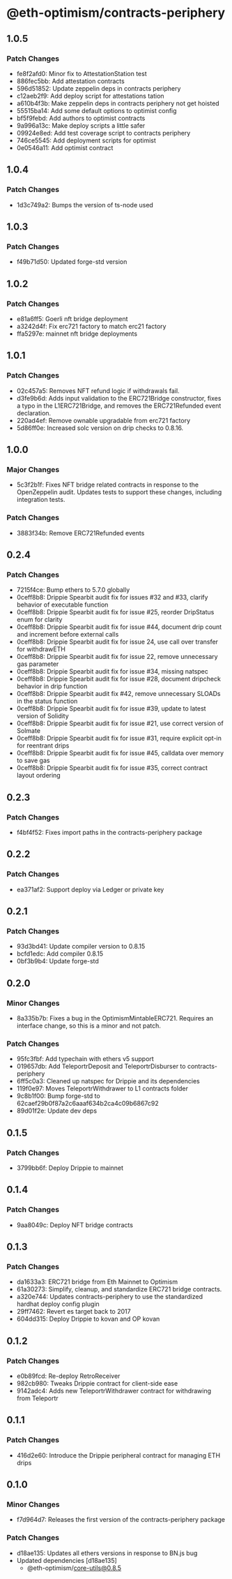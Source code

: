 # @eth-optimism/contracts-periphery

## 1.0.5

### Patch Changes

- fe8f2afd0: Minor fix to AttestationStation test
- 886fec5bb: Add attestation contracts
- 596d51852: Update zeppelin deps in contracts periphery
- c12aeb2f9: Add deploy script for attestations tation
- a610b4f3b: Make zeppelin deps in contracts periphery not get hoisted
- 55515ba14: Add some default options to optimist config
- bf5f9febd: Add authors to optimist contracts
- 9a996a13c: Make deploy scripts a little safer
- 09924e8ed: Add test coverage script to contracts periphery
- 746ce5545: Add deployment scripts for optimist
- 0e0546a11: Add optimist contract

## 1.0.4

### Patch Changes

- 1d3c749a2: Bumps the version of ts-node used

## 1.0.3

### Patch Changes

- f49b71d50: Updated forge-std version

## 1.0.2

### Patch Changes

- e81a6ff5: Goerli nft bridge deployment
- a3242d4f: Fix erc721 factory to match erc21 factory
- ffa5297e: mainnet nft bridge deployments

## 1.0.1

### Patch Changes

- 02c457a5: Removes NFT refund logic if withdrawals fail.
- d3fe9b6d: Adds input validation to the ERC721Bridge constructor, fixes a typo in the L1ERC721Bridge, and removes the ERC721Refunded event declaration.
- 220ad4ef: Remove ownable upgradable from erc721 factory
- 5d86ff0e: Increased solc version on drip checks to 0.8.16.

## 1.0.0

### Major Changes

- 5c3f2b1f: Fixes NFT bridge related contracts in response to the OpenZeppelin audit. Updates tests to support these changes, including integration tests.

### Patch Changes

- 3883f34b: Remove ERC721Refunded events

## 0.2.4

### Patch Changes

- 7215f4ce: Bump ethers to 5.7.0 globally
- 0ceff8b8: Drippie Spearbit audit fix for issues #32 and #33, clarify behavior of executable function
- 0ceff8b8: Drippie Spearbit audit fix for issue #25, reorder DripStatus enum for clarity
- 0ceff8b8: Drippie Spearbit audit fix for issue #44, document drip count and increment before external calls
- 0ceff8b8: Drippie Spearbit audit fix for issue 24, use call over transfer for withdrawETH
- 0ceff8b8: Drippie Spearbit audit fix for issue 22, remove unnecessary gas parameter
- 0ceff8b8: Drippie Spearbit audit fix for issue #34, missing natspec
- 0ceff8b8: Drippie Spearbit audit fix for issue #28, document dripcheck behavior in drip function
- 0ceff8b8: Drippie Spearbit audit fix #42, remove unnecessary SLOADs in the status function
- 0ceff8b8: Drippie Spearbit audit fix for issue #39, update to latest version of Solidity
- 0ceff8b8: Drippie Spearbit audit fix for issue #21, use correct version of Solmate
- 0ceff8b8: Drippie Spearbit audit fix for issue #31, require explicit opt-in for reentrant drips
- 0ceff8b8: Drippie Spearbit audit fix for issue #45, calldata over memory to save gas
- 0ceff8b8: Drippie Spearbit audit fix for issue #35, correct contract layout ordering

## 0.2.3

### Patch Changes

- f4bf4f52: Fixes import paths in the contracts-periphery package

## 0.2.2

### Patch Changes

- ea371af2: Support deploy via Ledger or private key

## 0.2.1

### Patch Changes

- 93d3bd41: Update compiler version to 0.8.15
- bcfd1edc: Add compiler 0.8.15
- 0bf3b9b4: Update forge-std

## 0.2.0

### Minor Changes

- 8a335b7b: Fixes a bug in the OptimismMintableERC721. Requires an interface change, so this is a minor and not patch.

### Patch Changes

- 95fc3fbf: Add typechain with ethers v5 support
- 019657db: Add TeleportrDeposit and TeleportrDisburser to contracts-periphery
- 6ff5c0a3: Cleaned up natspec for Drippie and its dependencies
- 119f0e97: Moves TeleportrWithdrawer to L1 contracts folder
- 9c8b1f00: Bump forge-std to 62caef29b0f87a2c6aaaf634b2ca4c09b6867c92
- 89d01f2e: Update dev deps

## 0.1.5

### Patch Changes

- 3799bb6f: Deploy Drippie to mainnet

## 0.1.4

### Patch Changes

- 9aa8049c: Deploy NFT bridge contracts

## 0.1.3

### Patch Changes

- da1633a3: ERC721 bridge from Eth Mainnet to Optimism
- 61a30273: Simplify, cleanup, and standardize ERC721 bridge contracts.
- a320e744: Updates contracts-periphery to use the standardized hardhat deploy config plugin
- 29ff7462: Revert es target back to 2017
- 604dd315: Deploy Drippie to kovan and OP kovan

## 0.1.2

### Patch Changes

- e0b89fcd: Re-deploy RetroReceiver
- 982cb980: Tweaks Drippie contract for client-side ease
- 9142adc4: Adds new TeleportrWithdrawer contract for withdrawing from Teleportr

## 0.1.1

### Patch Changes

- 416d2e60: Introduce the Drippie peripheral contract for managing ETH drips

## 0.1.0

### Minor Changes

- f7d964d7: Releases the first version of the contracts-periphery package

### Patch Changes

- d18ae135: Updates all ethers versions in response to BN.js bug
- Updated dependencies [d18ae135]
  - @eth-optimism/core-utils@0.8.5
